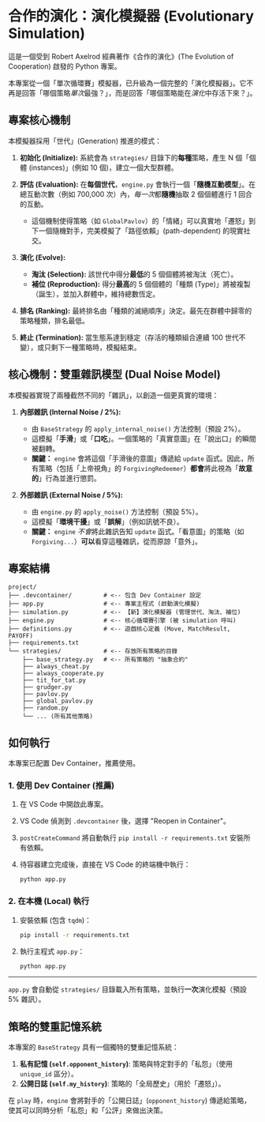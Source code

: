 # 合作的演化：演化模擬器 (Evolutionary Simulation)

這是一個受到 Robert Axelrod 經典著作《合作的演化》(The Evolution of Cooperation) 啟發的 Python 專案。

本專案從一個「單次循環賽」模擬器，已升級為一個完整的「演化模擬器」。它不再是回答「哪個策略*單次*最強？」，而是回答「哪個策略能在*演化*中存活下來？」。

## 專案核心機制

本模擬器採用「世代」(Generation) 推進的模式：

1.  **初始化 (Initialize):** 系統會為 `strategies/` 目錄下的**每種**策略，產生 N 個「個體 (instances)」(例如 10 個)，建立一個大型群體。

2.  **評估 (Evaluation):** 在**每個世代**，`engine.py` 會執行一個「**隨機互動模型**」。在總互動次數（例如 700,000 次）內，*每一次*都**隨機**抽取 2 個個體進行 1 回合的互動。
    * 這個機制使得策略（如 `GlobalPavlov`）的「情緒」可以真實地「遷怒」到下一個隨機對手，完美模擬了「路徑依賴」(path-dependent) 的現實社交。

3.  **演化 (Evolve):**
    * **淘汰 (Selection):** 該世代中得分**最低**的 5 個個體將被淘汰（死亡）。
    * **補位 (Reproduction):** 得分**最高**的 5 個個體的「種類 (Type)」將被複製（誕生），並加入群體中，維持總數恆定。

4.  **排名 (Ranking):** 最終排名由「種類的滅絕順序」決定。最先在群體中歸零的策略種類，排名最低。

5.  **終止 (Termination):** 當生態系達到穩定（存活的種類組合連續 100 世代不變），或只剩下一種策略時，模擬結束。

## 核心機制：雙重雜訊模型 (Dual Noise Model)

本模擬器實現了兩種截然不同的「雜訊」，以創造一個更真實的環境：

1.  **內部雜訊 (Internal Noise / 2%):**
    * 由 `BaseStrategy` 的 `apply_internal_noise()` 方法控制（預設 2%）。
    * 這模擬「**手滑**」或「**口吃**」。一個策略的「真實意圖」在「說出口」的瞬間被翻轉。
    * **關鍵：** `engine` 會將這個「手滑後的意圖」傳遞給 `update` 函式。因此，所有策略（包括「上帝視角」的 `ForgivingRedeemer`）**都會**將此視為「**故意的**」行為並進行懲罰。

2.  **外部雜訊 (External Noise / 5%):**
    * 由 `engine.py` 的 `apply_noise()` 方法控制（預設 5%）。
    * 這模擬「**環境干擾**」或「**誤解**」（例如訊號不良）。
    * **關鍵：** `engine` *不會*將此雜訊告知 `update` 函式。「看意圖」的策略（如 `Forgiving...`）**可以**看穿這種雜訊，從而原諒「意外」。

## 專案結構
```
project/
├── .devcontainer/         # <-- 包含 Dev Container 設定
├── app.py                 # <-- 專案主程式 (啟動演化模擬)
├── simulation.py          # <-- 【新】演化模擬器 (管理世代、淘汰、補位)
├── engine.py              # <-- 核心循環賽引擎 (被 simulation 呼叫)
├── definitions.py         # <-- 遊戲核心定義 (Move, MatchResult, PAYOFF)
├── requirements.txt
└── strategies/            # <-- 存放所有策略的目錄
    ├── base_strategy.py   # <-- 所有策略的 "抽象合約"
    ├── always_cheat.py
    ├── always_cooperate.py
    ├── tit_for_tat.py
    ├── grudger.py
    ├── pavlov.py
    ├── global_pavlov.py
    ├── random.py
    └── ... (所有其他策略)
```

## 如何執行

本專案已配置 Dev Container，推薦使用。

### 1. 使用 Dev Container (推薦)

1.  在 VS Code 中開啟此專案。
2.  VS Code 偵測到 `.devcontainer` 後，選擇 "Reopen in Container"。
3.  `postCreateCommand` 將自動執行 `pip install -r requirements.txt` 安裝所有依賴。
4.  待容器建立完成後，直接在 VS Code 的終端機中執行：

    ```bash
    python app.py
    ```

### 2. 在本機 (Local) 執行

1.  安裝依賴 (包含 `tqdm`)：

    ```bash
    pip install -r requirements.txt
    ```

2.  執行主程式 `app.py`：

    ```bash
    python app.py
    ```

---

`app.py` 會自動從 `strategies/` 目錄載入所有策略，並執行**一次**演化模擬（預設 5% 雜訊）。

## 策略的雙重記憶系統

本專案的 `BaseStrategy` 具有一個獨特的雙重記憶系統：

1.  **私有記憶 (`self.opponent_history`)**: 策略與特定對手的「私怨」（使用 `unique_id` 區分）。
2.  **公開日誌 (`self.my_history`)**: 策略的「全局歷史」（用於「遷怒」）。

在 `play` 時，`engine` 會將對手的「公開日誌」(`opponent_history`) 傳遞給策略，使其可以同時分析「私怨」和「公評」來做出決策。